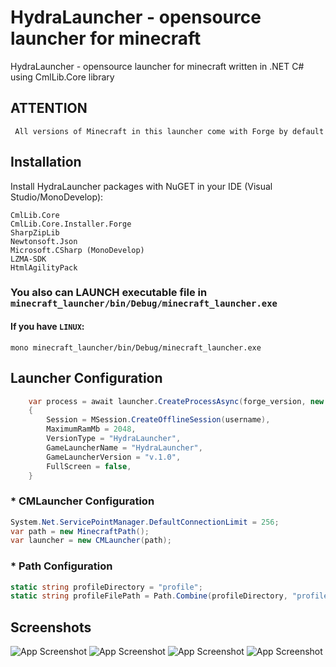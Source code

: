 
# HydraLauncher - opensource launcher for minecraft

HydraLauncher - opensource launcher for minecraft written in .NET C# using CmlLib.Core library

## ATTENTION
``` All versions of Minecraft in this launcher come with Forge by default```
## Installation

Install HydraLauncher packages with NuGET in your IDE (Visual Studio/MonoDevelop):

```nuget
CmlLib.Core
CmlLib.Core.Installer.Forge
SharpZipLib
Newtonsoft.Json
Microsoft.CSharp (MonoDevelop)
LZMA-SDK
HtmlAgilityPack
```

### You also can LAUNCH executable file in ``` minecraft_launcher/bin/Debug/minecraft_launcher.exe```

#### If you have ```LINUX```:

```
mono minecraft_launcher/bin/Debug/minecraft_launcher.exe
```
## Launcher Configuration

```csharp
    var process = await launcher.CreateProcessAsync(forge_version, new MLaunchOption)
    {
        Session = MSession.CreateOfflineSession(username),
        MaximumRamMb = 2048,
        VersionType = "HydraLauncher",
        GameLauncherName = "HydraLauncher",
        GameLauncherVersion = "v.1.0",
        FullScreen = false,
    }
``` 

### * CMLauncher Configuration
```csharp
System.Net.ServicePointManager.DefaultConnectionLimit = 256;
var path = new MinecraftPath();
var launcher = new CMLauncher(path);
```

### * Path Configuration

```csharp
static string profileDirectory = "profile";
static string profileFilePath = Path.Combine(profileDirectory, "profile.json");
```
## Screenshots

![App Screenshot](https://imgur.com/E2MQCs6.png)
![App Screenshot](https://imgur.com/XlJ4m9V.png)
![App Screenshot](https://imgur.com/P3s395Z.png)
![App Screenshot](https://imgur.com/9Iae9eO.png)